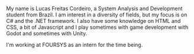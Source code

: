 My name is Lucas Freitas Cordeiro, a System Analysis and Development student from Brazil.
I am interest in a diversity of fields, but my focus is on C# and the .NET framework. I also have some knowledge on HTML and CSS, a bit of Javascript and I play sometimes with game development with Godot and sometimes with Unity.

I'm working at FOURSYS as an intern for the time being.
